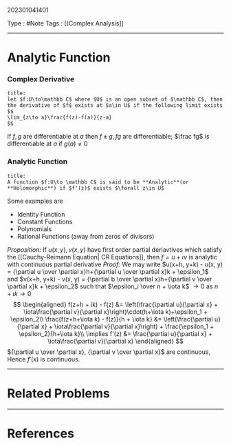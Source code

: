 202301041401

Type : #Note
Tags : [[Complex Analysis]]

---
# Analytic Function

### Complex Derivative
```ad-note
title: 
let $f:U\to\mathbb C$ where $U$ is an open subset of $\mathbb C$, then the derivative of $f$ exists at $a\in U$ if the following limit exists
$$
\lim_{z\to a}\frac{f(z)-f(a)}{z-a}
$$
```

If $f, g$ are differentiable at $a$ then $f\pm g, fg$ are differentiable; $\frac fg$ is differentiable at $a$ if $g(a)\ne 0$

### Analytic Function
```ad-note
title:
A function $f:U\to \mathbb C$ is said to be **Analytic**(or **Holomorphic**) if $f'(z)$ exists $\forall z\in U$
```
Some examples are
- Identity Function
- Constant Functions
- Polynomials
- Rational Functions (away from zeros of divisors)

*Proposition:* If $u(x, y), v(x, y)$ have first order partial deriavtives which satisfy the [[Cauchy-Reimann Equation| CR Equations]], then $f=u+\iota v$ is analytic with continuous partial derivative
_Proof:_
We may write $u(x+h, y+k) - u(x, y) = {\partial u \over \partial x}h+{\partial u \over \partial x}k + \epsilon_1$  
and $v(x+h, y+k) - v(x, y) = {\partial b \over \partial x}h+{\partial v \over \partial x}k + \epsilon_2$
such that $\epsilon_i \over n + \iota k$ $\to 0$ as $n+\iota k \to 0$ 
$$
\begin{aligned}
f(z+h + ik) - f(z) &= \left(\frac{\partial u}{\partial x} + \iota\frac{\partial v}{\partial x}\right)\cdot(h+\iota k)+\epsilon_1 + \epsilon_2\\
\frac{f(z+h+\iota k) - f(z)}{h + \iota k} &= \left(\frac{\partial u}{\partial x} + \iota\frac{\partial v}{\partial x}\right) + \frac{\epsilon_1 + \epsilon_2}{h+\iota k}\\
\implies f'(z) &= \frac{\partial u}{\partial x} + \iota\frac{\partial v}{\partial x}
\end{aligned}
$$
${\partial u \over \partial x}, {\partial v \over \partial x}$ are continuous, Hence $f'(x)$ is continuous.

---
# Related Problems
---
# References
